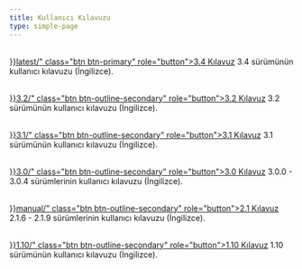 ```yaml
---
title: Kullanıcı Kılavuzu
type: simple-page
---
```


<p>
<br />
<a href="{{< relref path="docs" lang="en">}}latest/" class="btn btn-primary" role="button">3.4 Kılavuz</a> 3.4 sürümünün kullanıcı kılavuzu (İngilizce).
</p>
<p>
<br />
<a href="{{< relref path="docs" lang="en">}}3.2/" class="btn btn-outline-secondary" role="button">3.2 Kılavuz</a> 3.2 sürümünün kullanıcı kılavuzu (İngilizce).
</p>
<p>
<p>
<br />
<a href="{{< relref path="docs" lang="en">}}3.1/" class="btn btn-outline-secondary" role="button">3.1 Kılavuz</a> 3.1 sürümünün kullanıcı kılavuzu (İngilizce).
</p>
<p>
<p>
<br />
<a href="{{< relref path="docs" lang="en">}}3.0/" class="btn btn-outline-secondary" role="button">3.0 Kılavuz</a> 3.0.0 - 3.0.4 sürümlerinin kullanıcı kılavuzu (İngilizce).
</p>
<p>
<br />
<a href="{{< relref path="docs" lang="en">}}manual/" class="btn btn-outline-secondary" role="button">2.1 Kılavuz</a> 2.1.6 - 2.1.9 sürümlerinin kullanıcı kılavuzu (İngilizce).
</p>
<p>
<br />
<a href="{{< relref path="docs" lang="en">}}1.10/" class="btn btn-outline-secondary" role="button">1.10 Kılavuz</a> 1.10 sürümünün kullanıcı kılavuzu (İngilizce).
</p>

<br />